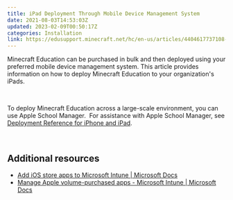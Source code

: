 ```yaml
---
title: iPad Deployment Through Mobile Device Management System
date: 2021-08-03T14:53:03Z
updated: 2023-02-09T00:50:17Z
categories: Installation
link: https://edusupport.minecraft.net/hc/en-us/articles/4404617737108-iPad-Deployment-Through-Mobile-Device-Management-System
---
```


Minecraft Education can be purchased in bulk and then deployed using your preferred mobile device management system. This article provides information on how to deploy Minecraft Education to your organization's iPads.

 

To deploy Minecraft Education across a large-scale environment, you can use Apple School Manager.  For assistance with Apple School Manager, see [Deployment Reference for iPhone and iPad](https://support.apple.com/guide/deployment-reference-ios/welcome/web).

 

## Additional resources

- [Add iOS store apps to Microsoft Intune \| Microsoft Docs](https://docs.microsoft.com/en-us/mem/intune/apps/store-apps-ios)
- [Manage Apple volume-purchased apps - Microsoft Intune \| Microsoft Docs](https://docs.microsoft.com/en-us/mem/intune/apps/vpp-apps-ios)
